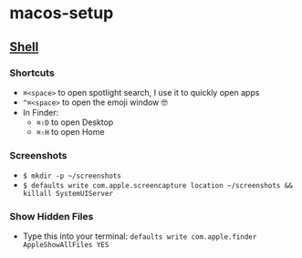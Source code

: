 # macos-setup

## [Shell](./shell.md)

### Shortcuts

- `⌘<space>` to open spotlight search, I use it to quickly open apps
- `^⌘<space>` to open the emoji window 🤓
- In Finder:
  - `⌘⇧D` to open Desktop
  - `⌘⇧H` to open Home

### Screenshots

- `$ mkdir -p ~/screenshots`
- `$ defaults write com.apple.screencapture location ~/screenshots && killall SystemUIServer`

### Show Hidden Files

- Type this into your terminal: `defaults write com.apple.finder AppleShowAllFiles YES`
